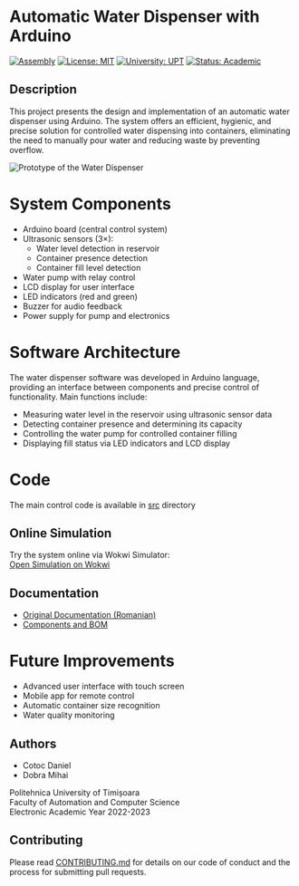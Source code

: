 # Automatic Water Dispenser with Arduino

[![Assembly](https://img.shields.io/badge/language-C++-purple.svg)](https://es.wikipedia.org/wiki/C++)
[![License: MIT](https://img.shields.io/badge/License-MIT-yellow.svg)](https://opensource.org/licenses/MIT)
[![University: UPT](https://img.shields.io/badge/University-Politehnica%20Timisoara-red.svg)](https://www.upt.ro/)
[![Status: Academic](https://img.shields.io/badge/Status-Academic%20Project-success.svg)](https://github.com/mijay6/Implementarea-unui-Microsistem-cu-Microprocesorul-8086)

## Description
This project presents the design and implementation of an automatic water dispenser using Arduino. The system offers an efficient, hygienic, and precise solution for controlled water dispensing into containers, eliminating the need to manually pour water and reducing waste by preventing overflow.

![Prototype of the Water Dispenser](docs/media/images/IMG_20230527_203134.jpg)

# System Components
- Arduino board (central control system)
- Ultrasonic sensors (3×):
    - Water level detection in reservoir
    - Container presence detection
    - Container fill level detection
- Water pump with relay control
- LCD display for user interface
- LED indicators (red and green)
- Buzzer for audio feedback
- Power supply for pump and electronics

# Software Architecture
The water dispenser software was developed in Arduino language, providing an interface between components and precise control of functionality. Main functions include:

- Measuring water level in the reservoir using ultrasonic sensor data
- Detecting container presence and determining its capacity
- Controlling the water pump for controlled container filling
- Displaying fill status via LED indicators and LCD display

# Code
The main control code is available in [src](src/) directory

## Online Simulation
Try the system online via Wokwi Simulator:  
[Open Simulation on Wokwi](https://wokwi.com/projects/363978666759620609)

## Documentation
- [Original Documentation (Romanian)](docs/Project_Documentation_RO.pdf)
- [Components and BOM](docs/Project_Components_and_BOM.pdf)

# Future Improvements
- Advanced user interface with touch screen
- Mobile app for remote control
- Automatic container size recognition
- Water quality monitoring

## Authors
- Cotoc Daniel
- Dobra Mihai
 
Politehnica University of Timișoara  
Faculty of Automation and Computer Science  
Electronic 
Academic Year 2022-2023

## Contributing
Please read [CONTRIBUTING.md](CONTRIBUTING.md) for details on our code of conduct and the process for submitting pull requests.
